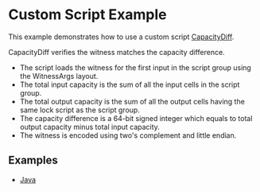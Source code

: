 # Custom Script Example

This example demonstrates how to use a custom script [CapacityDiff](https://github.com/doitian/ckb-sdk-examples-capacity-diff).

CapacityDiff verifies the witness matches the capacity difference.

-   The script loads the witness for the first input in the script group using the WitnessArgs layout.
-   The total input capacity is the sum of all the input cells in the script group.
-   The total output capacity is the sum of all the output cells having the same lock script as the script group.
-   The capacity difference is a 64-bit signed integer which equals to total output capacity minus total input capacity.
-   The witness is encoded using two's complement and little endian.

## Examples

-   [Java](README.java.md)
